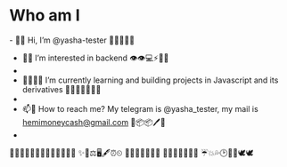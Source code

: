 <h1> Who am I</h1>
- 👋📢 Hi, I’m @yasha-tester 👾🤖🐬🐬🦈

- 👀🏀 I’m interested in backend 👁👁💻⚡🏹🎯
- 
- 🐱‍👤🐱‍👤 I’m currently learning and building projects in Javascript and its derivatives 🏀🥇🔗🏌️‍♂️🏌️‍♀️
- 
- 📫🐳 How to reach me? My telegram is @yasha_tester, my mail is hemimoneycash@gmail.com 🔮📦📦🖊🎇
- 

🏄‍♂️🏄‍♂️🏄‍♀️🏄‍♀️🏌️‍♂️🏌️‍♀️💎
✨📣⚖🖥🖋⏰⏲
🥚🥚🧀🧀🥗🥙🥩
🥩🥕🥕🥔🥔🔥💧
☔💥💦🕑🐤🦢🕊🕊

<!---
yasha-tester/yasha-tester is a ✨ special ✨ repository because its `README.md` (this file) appears on your GitHub profile.
You can click the Preview link to take a look at your changes.
--->
